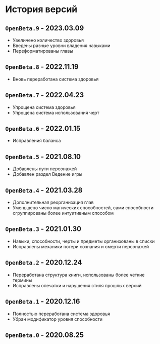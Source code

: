 # История версий

## `OpenBeta.9` - 2023.03.09

- Увеличено количество здоровья
- Введены разные уровни владения навыками
- Переформатированы главы

## `OpenBeta.8` - 2022.11.19

- Вновь переработана система здоровья

## `OpenBeta.7` - 2022.04.23

- Упрощена система здоровья
- Упрощена система использования черт

## `OpenBeta.6` - 2022.01.15

- Исправления баланса

## `OpenBeta.5` - 2021.08.10

- Добавлены пути персонажей
- Добавлен раздел Ведение игры

## `OpenBeta.4` - 2021.03.28

- Дополнительная реорганизация глав
- Уменьшено число магических способностей, сами способности сгруппированы более интуитивным способом

## `OpenBeta.3` - 2021.01.30

- Навыки, способности, черты и предметы организованы в списки
- Исправлены механики потери сознания и смерти персонажей

## `OpenBeta.2` - 2020.12.24

- Переработана структура книги, использованы более четкие термины
- Исправлены опечатки и нарушения стиля прошлых версий

## `OpenBeta.1` - 2020.12.16

- Полностью переработана система здоровья
- Убран модификатор уровня способности

## `OpenBeta.0` - 2020.08.25
